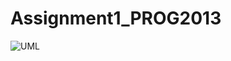 # Assignment1_PROG2013
![UML](https://github.com/NEONNEKO3331/Assignment1_PROG2013/assets/101629143/8f8af513-9ea5-4cfc-b3a2-e828dd89c11c)
